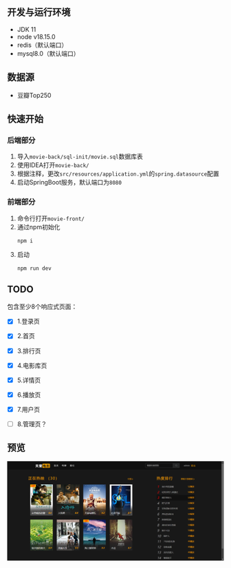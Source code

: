 ## 开发与运行环境
- JDK 11
- node v18.15.0
- redis（默认端口）
- mysql8.0（默认端口）



## 数据源

- 豆瓣Top250



## 快速开始

### 后端部分

1. 导入`movie-back/sql-init/movie.sql`数据库表
2. 使用IDEA打开`movie-back/`
3. 根据注释，更改`src/resources/application.yml`的`spring.datasource`配置
4. 启动SpringBoot服务，默认端口为`8080`

### 前端部分

1. 命令行打开`movie-front/`
2. 通过npm初始化
   ```shell
   npm i
   ```
3. 启动
   ```shell
   npm run dev
   ```



## TODO

包含至少8个响应式页面：

- [x] 1.登录页
- [x] 2.首页
- [x] 3.排行页
- [x] 4.电影库页
- [x] 5.详情页
- [x] 6.播放页
- [x] 7.用户页
- [ ] 8.管理页？



## 预览

![image-20240109222738244](img/image-20240109222738244.png)
